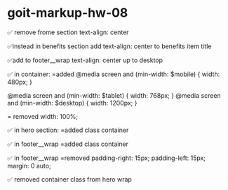 # goit-markup-hw-08

✅ remove frome section text-align: center

✅instead in benefits section add text-align: center to benefits item title

✅add to footer\_\_wrap text-align: center up to desktop

✅ in container:
=added @media screen and (min-width: $mobile) {
width: 480px;
}

@media screen and (min-width: $tablet) {
width: 768px;
}
@media screen and (min-width: $desktop) {
width: 1200px;
}

= removed width: 100%;

✅ in hero section:
=added class container

✅ in footer\_\_wrap
=added class container

✅ in footer\_\_wrap
=removed
padding-right: 15px;
padding-left: 15px;
margin: 0 auto;

✅ removed container class from hero wrap

